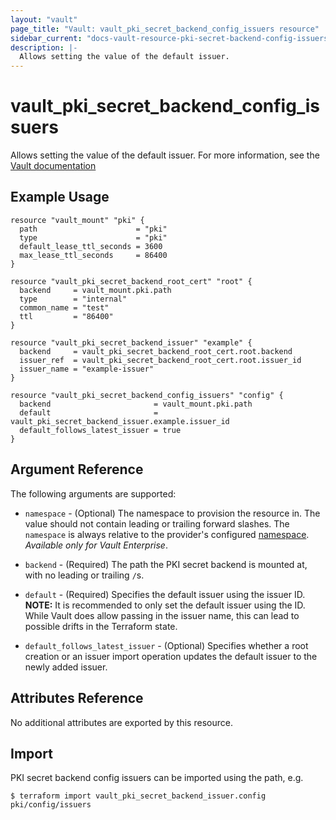 ```yaml
---
layout: "vault"
page_title: "Vault: vault_pki_secret_backend_config_issuers resource"
sidebar_current: "docs-vault-resource-pki-secret-backend-config-issuers"
description: |-
  Allows setting the value of the default issuer.
---
```


# vault\_pki\_secret\_backend\_config\_issuers

Allows setting the value of the default issuer. For more information, see the
[Vault documentation](https://developer.hashicorp.com/vault/api-docs/secret/pki#set-issuers-configuration)

## Example Usage

```hcl
resource "vault_mount" "pki" {
  path                      = "pki"
  type                      = "pki"
  default_lease_ttl_seconds = 3600
  max_lease_ttl_seconds     = 86400
}

resource "vault_pki_secret_backend_root_cert" "root" {
  backend     = vault_mount.pki.path
  type        = "internal"
  common_name = "test"
  ttl         = "86400"
}

resource "vault_pki_secret_backend_issuer" "example" {
  backend     = vault_pki_secret_backend_root_cert.root.backend
  issuer_ref  = vault_pki_secret_backend_root_cert.root.issuer_id
  issuer_name = "example-issuer"
}

resource "vault_pki_secret_backend_config_issuers" "config" {
  backend                       = vault_mount.pki.path
  default                       = vault_pki_secret_backend_issuer.example.issuer_id
  default_follows_latest_issuer = true
}
```

## Argument Reference

The following arguments are supported:

* `namespace` - (Optional) The namespace to provision the resource in.
  The value should not contain leading or trailing forward slashes.
  The `namespace` is always relative to the provider's configured [namespace](/docs/providers/vault#namespace).
  *Available only for Vault Enterprise*.

* `backend` - (Required) The path the PKI secret backend is mounted at, with no
  leading or trailing `/`s.

* `default` - (Required) Specifies the default issuer using the issuer ID.
  **NOTE:** It is recommended to only set the default issuer using the ID. 
  While Vault does allow passing in the issuer name, this can lead to possible drifts in the Terraform state.

* `default_follows_latest_issuer` - (Optional) Specifies whether a root creation
  or an issuer import operation updates the default issuer to the newly added issuer.


## Attributes Reference

No additional attributes are exported by this resource.

## Import

PKI secret backend config issuers can be imported using the path, e.g.

```
$ terraform import vault_pki_secret_backend_issuer.config pki/config/issuers
```
